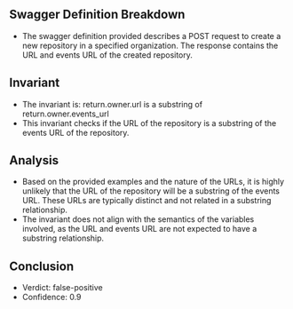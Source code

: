 ## Swagger Definition Breakdown
- The swagger definition provided describes a POST request to create a new repository in a specified organization. The response contains the URL and events URL of the created repository.

## Invariant
- The invariant is: return.owner.url is a substring of return.owner.events_url
- This invariant checks if the URL of the repository is a substring of the events URL of the repository.

## Analysis
- Based on the provided examples and the nature of the URLs, it is highly unlikely that the URL of the repository will be a substring of the events URL. These URLs are typically distinct and not related in a substring relationship.
- The invariant does not align with the semantics of the variables involved, as the URL and events URL are not expected to have a substring relationship.

## Conclusion
- Verdict: false-positive
- Confidence: 0.9
